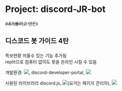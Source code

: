 # Project: discord-JR-bot
~~(내가볼려고 만든)~~
## 디스코드 봇 가이드 4탄
### 
특보현황 띄울수 있는 기능 추가됨<br>
replit으로 컴퓨터 없이도 봇을 온라인 시킬 수 있음<br>


개발환경: <img src="https://img.shields.io/badge/visualstudiocode-007ACC?style=for-the-badge&logo=visualstudiocode&logoColor=#007ACC">, discord-developer-portal, <img src="https://img.shields.io/badge/discord-5865F2?style=for-the-badge&logo=discord&logoColor=#5865F2">

사용된 라이브러리 discord.js, <img src="https://img.shields.io/badge/npm-CB3837?style=for-the-badge&logo=npm&logoColor=#CB3837">(요거는 페키지 관리자), <img src="https://img.shields.io/badge/node.js-339933?style=for-the-badge&logo=nodedotjs&logoColor=white">

